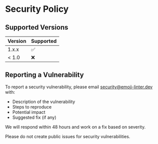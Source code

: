 # Security Policy

## Supported Versions

| Version | Supported          |
| ------- | ------------------ |
| 1.x.x   | :white_check_mark: |
| < 1.0   | :x:                |

## Reporting a Vulnerability

To report a security vulnerability, please email security@emoji-linter.dev with:

- Description of the vulnerability
- Steps to reproduce
- Potential impact
- Suggested fix (if any)

We will respond within 48 hours and work on a fix based on severity.

Please do not create public issues for security vulnerabilities.